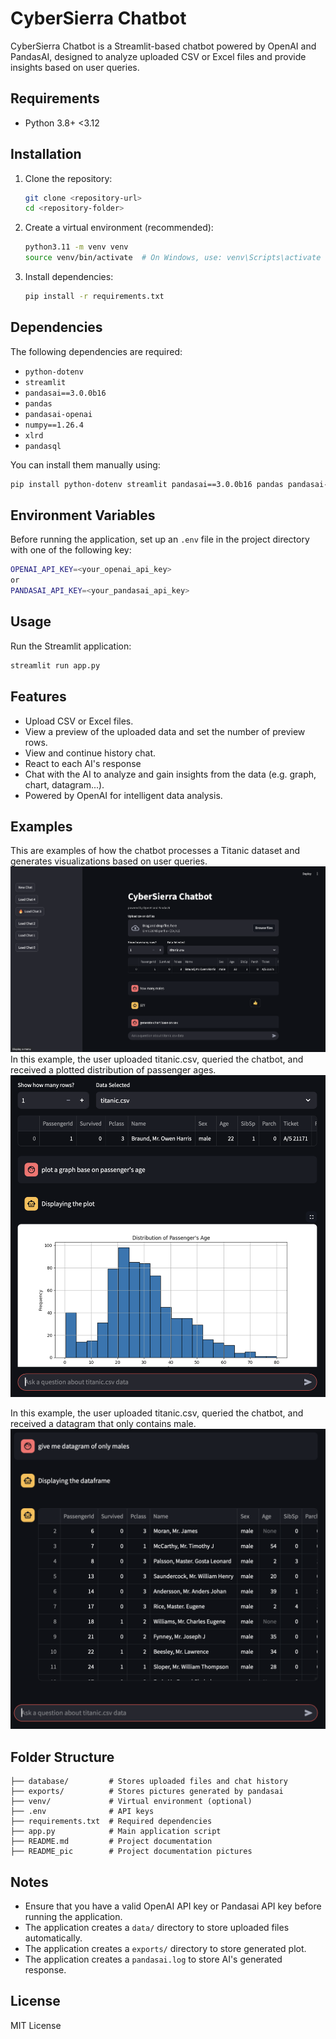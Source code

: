 # CyberSierra Chatbot

CyberSierra Chatbot is a Streamlit-based chatbot powered by OpenAI and PandasAI, designed to analyze uploaded CSV or Excel files and provide insights based on user queries.

## Requirements

- Python 3.8+ <3.12

## Installation

1. Clone the repository:
   ```sh
   git clone <repository-url>
   cd <repository-folder>
   ```
2. Create a virtual environment (recommended):
   ```sh
   python3.11 -m venv venv
   source venv/bin/activate  # On Windows, use: venv\Scripts\activate
   ```
3. Install dependencies:
   ```sh
   pip install -r requirements.txt
   ```

## Dependencies

The following dependencies are required:
- `python-dotenv`
- `streamlit`
- `pandasai==3.0.0b16`
- `pandas`
- `pandasai-openai`
- `numpy==1.26.4`
- `xlrd`
- `pandasql`

You can install them manually using:
```sh
pip install python-dotenv streamlit pandasai==3.0.0b16 pandas pandasai-openai xlrd numpy==1.26.4 pandasql
```

## Environment Variables

Before running the application, set up an `.env` file in the project directory with one of the following key:

```sh
OPENAI_API_KEY=<your_openai_api_key>
or 
PANDASAI_API_KEY=<your_pandasai_api_key>
```

## Usage

Run the Streamlit application:
```sh
streamlit run app.py
```

## Features

- Upload CSV or Excel files.
- View a preview of the uploaded data and set the number of preview rows.
- View and continue history chat.
- React to each AI's response
- Chat with the AI to analyze and gain insights from the data (e.g. graph, chart, datagram...).
- Powered by OpenAI for intelligent data analysis.

## Examples
This are examples of how the chatbot processes a Titanic dataset and generates visualizations based on user queries.
![alt text](README_pic/example/example0.png)
In this example, the user uploaded titanic.csv, queried the chatbot, and received a plotted distribution of passenger ages.
![alt text](README_pic/example/example1.png)

In this example, the user uploaded titanic.csv, queried the chatbot, and received a datagram that only contains male.
![alt text](README_pic/example/example2.png)

## Folder Structure

```
├── database/         # Stores uploaded files and chat history 
├── exports/          # Stores pictures generated by pandasai
├── venv/             # Virtual environment (optional)
├── .env              # API keys
├── requirements.txt  # Required dependencies
├── app.py            # Main application script
├── README.md         # Project documentation
├── README_pic        # Project documentation pictures
```

## Notes

- Ensure that you have a valid OpenAI API key or Pandasai API key before running the application.
- The application creates a `data/` directory to store uploaded files automatically.
- The application creates a `exports/` directory to store generated plot.
- The application creates a `pandasai.log` to store AI's generated response.

## License

MIT License


